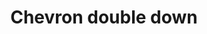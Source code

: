 ---
title: Chevron double down
tags:
icon: chevron-double-down
svg: '<svg xmlns="http://www.w3.org/2000/svg" width="24" height="24" fill="none" viewBox="0 0 24 24" stroke-width="1.5" stroke-linecap="round" stroke-linejoin="round" stroke="currentColor"><path d="m6 7 6 6 6-6"/><path d="m6 11 6 6 6-6"/></svg>'
---